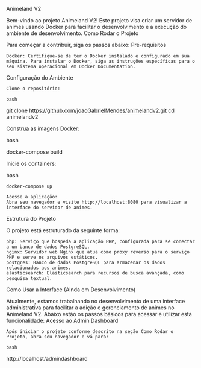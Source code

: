 Animeland V2

Bem-vindo ao projeto Animeland V2! Este projeto visa criar um servidor de animes usando Docker para facilitar o desenvolvimento e a execução do ambiente de desenvolvimento.
Como Rodar o Projeto

Para começar a contribuir, siga os passos abaixo:
Pré-requisitos

    Docker: Certifique-se de ter o Docker instalado e configurado em sua máquina. Para instalar o Docker, siga as instruções específicas para o seu sistema operacional em Docker Documentation.

Configuração do Ambiente

    Clone o repositório:

    bash

git clone https://github.com/joaoGabrielMendes/animelandv2.git
cd animelandv2

Construa as imagens Docker:

bash

docker-compose build

Inicie os containers:

bash

    docker-compose up

    Acesse a aplicação:
    Abra seu navegador e visite http://localhost:8080 para visualizar a interface do servidor de animes.

Estrutura do Projeto

O projeto está estruturado da seguinte forma:

    php: Serviço que hospeda a aplicação PHP, configurada para se conectar a um banco de dados PostgreSQL.
    nginx: Servidor web Nginx que atua como proxy reverso para o serviço PHP e serve os arquivos estáticos.
    postgres: Banco de dados PostgreSQL para armazenar os dados relacionados aos animes.
    elasticsearch: Elasticsearch para recursos de busca avançada, como pesquisa textual.

Como Usar a Interface (Ainda em Desenvolvimento)

Atualmente, estamos trabalhando no desenvolvimento de uma interface administrativa para facilitar a adição e gerenciamento de animes no Animeland V2. Abaixo estão os passos básicos para acessar e utilizar esta funcionalidade:
Acesso ao Admin Dashboard

    Após iniciar o projeto conforme descrito na seção Como Rodar o Projeto, abra seu navegador e vá para:

    bash

http://localhost/admindashboard
